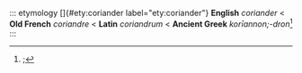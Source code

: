 ::: etymology
[]{#ety:coriander label="ety:coriander"} **English** *coriander* \<
**Old French** *coriandre* \< **Latin** *coriandrum* \< **Ancient
Greek** *korīannon;-dron*[^1]
:::

[^1]: ;
